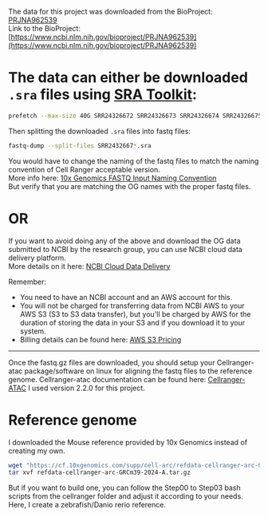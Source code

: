 The data for this project was downloaded from the BioProject: [PRJNA962539](https://www.ncbi.nlm.nih.gov/bioproject/PRJNA962539)  
Link to the BioProject: [https://www.ncbi.nlm.nih.gov/bioproject/PRJNA962539](https://www.ncbi.nlm.nih.gov/bioproject/PRJNA962539)

# The data can either be downloaded `.sra` files using [SRA Toolkit](https://github.com/ncbi/sra-tools/wiki):

```bash
prefetch --max-size 40G SRR24326672 SRR24326673 SRR24326674 SRR24326675 SRR24326676
```

Then splitting the downloaded `.sra` files into fastq files:

```bash
fastq-dump --split-files SRR2432667*.sra
```
You would have to change the naming of the fastq files to match the naming convention of Cell Ranger acceptable version.  
More info here: [10x Genomics FASTQ Input Naming Convention](https://www.10xgenomics.com/support/software/cell-ranger-arc/latest/analysis/inputs/specifying-input-fastq-count)  
But verify that you are matching the OG names with the proper fastq files. 

# OR

If you want to avoid doing any of the above and download the OG data submitted to NCBI by the research group, you can use NCBI cloud data delivery platform.  
More details on it here: [NCBI Cloud Data Delivery](https://www.ncbi.nlm.nih.gov/Traces/cloud-delivery/)

Remember: 
* You need to have an NCBI account and an AWS account for this.  
* You will not be charged for transferring data from NCBI AWS to your AWS S3 (S3 to S3 data transfer), 
  but you'll be charged by AWS for the duration of storing the data in your S3 and if you download it to your system.
* Billing details can be found here: [AWS S3 Pricing](https://aws.amazon.com/s3/pricing/?p=pm&c=s3&z=4)

____________________________

Once the fastq.gz files are downloaded, you should setup your Cellranger-atac package/software on linux for aligning the fastq files to the reference genome.
Cellranger-atac documentation can be found here: [Cellranger-ATAC](https://www.10xgenomics.com/support/software/cell-ranger-atac/latest)
I used version 2.2.0 for this project.

# Reference genome

I downloaded the Mouse reference provided by 10x Genomics instead of creating my own.
```bash
wget "https://cf.10xgenomics.com/supp/cell-arc/refdata-cellranger-arc-GRCm39-2024-A.tar.gz"
tar xvf refdata-cellranger-arc-GRCm39-2024-A.tar.gz
```

But if you want to build one, you can follow the Step00 to Step03 bash scripts from the cellranger folder and adjust it according to your needs. Here, I create a zebrafish/Danio rerio reference.

